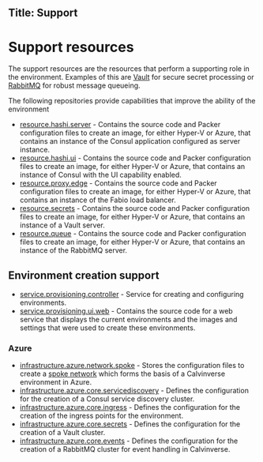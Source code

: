 Title: Support
---

# Support resources

The support resources are the resources that perform a supporting role in the environment. Examples
of this are [Vault](https://vaultproject.io) for secure secret processing or
[RabbitMQ](https://www.rabbitmq.com/) for robust message queueing.

The following repositories provide capabilities that improve the ability of the environment

* [resource.hashi.server](https://github.com/Calvinverse/resource.hashi.server) - Contains the
  source code and Packer configuration files to create an image, for either Hyper-V or Azure, that
  contains an instance of the Consul application configured as server instance.
* [resource.hashi.ui](https://github.com/Calvinverse/resource.hashi.ui) - Contains the source code
  and Packer configuration files to create an image, for either Hyper-V or Azure, that contains an
  instance of Consul with the UI capability enabled.
* [resource.proxy.edge](https://github.com/Calvinverse/resource.proxy.edge) - Contains the source
  code and Packer configuration files to create an image, for either Hyper-V or Azure, that contains
  an instance of the Fabio load balancer.
* [resource.secrets](https://github.com/Calvinverse/resource.secrets) - Contains the source code and
  Packer configuration files to create an image, for either Hyper-V or Azure, that contains an
  instance of a Vault server.
* [resource.queue](https://github.com/Calvinverse/resource.queue) - Contains the source code and
  Packer configuration files to create an image, for either Hyper-V or Azure, that contains an
  instance of the RabbitMQ server.

## Environment creation support

* [service.provisioning.controller](https://github.com/Calvinverse/service.provisioning.controller) - Service for creating
  and configuring environments.
* [service.provisioning.ui.web](https://github.com/Calvinverse/service.provisioning.ui.web) - Contains the source code
  for a web service that displays the current environments and the images and settings that were used
  to create these environments.

### Azure

* [infrastructure.azure.network.spoke](https://github.com/Calvinverse/infrastructure.azure.network.spoke) - Stores the
  configuration files to create a
  [spoke network](https://docs.microsoft.com/en-us/azure/architecture/reference-architectures/hybrid-networking/hub-spoke)
  which forms the basis of a Calvinverse environment in Azure.
* [infrastructure.azure.core.servicediscovery](https://github.com/Calvinverse/infrastructure.azure.core.servicediscovery) - Defines
  the configuration for the creation of a Consul service discovery cluster.
* [infrastructure.azure.core.ingress](https://github.com/Calvinverse/infrastructure.azure.core.ingress) - Defines the
  configuration for the creation of the ingress points for the environment.
* [infrastructure.azure.core.secrets](https://github.com/Calvinverse/infrastructure.azure.core.secrets) - Defines the
  configuration for the creation of a Vault cluster.
* [infrastructure.azure.core.events](https://github.com/Calvinverse/infrastructure.azure.core.events) - Defines
  the configuration for the creation of a RabbitMQ cluster for event handling in Calvinverse.
